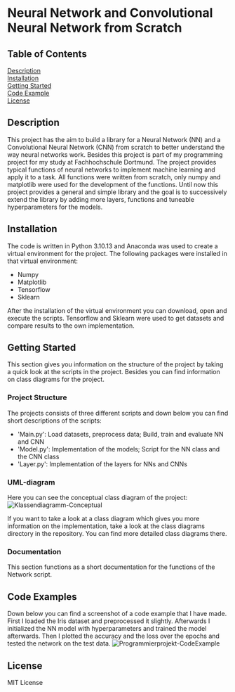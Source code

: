 # Neural Network and Convolutional Neural Network from Scratch

## Table of Contents
[Description](#Description)\
[Installation](#Installation)\
[Getting Started](#Getting-Started)\
[Code Example](#Code-Examples)\
[License](#License)

## Description
This project has the aim to build a library for a Neural Network (NN) and a Convolutional Neural Network (CNN) from scratch to better understand the way neural networks work. Besides this project is part of my programming project for my study at Fachhochschule Dortmund. The project provides typical functions of neural networks to implement machine learning and apply it to a task. All functions were written from scratch, only numpy and matplotlib were used for the development of the functions. Until now this project provides a general and simple library and the goal is to successively extend the library by adding more layers, functions and tuneable hyperparameters for the models.

## Installation
The code is written in Python 3.10.13 and Anaconda was used to create a virtual environment for the project. The following packages were installed in that virtual environment:
- Numpy
- Matplotlib
- Tensorflow
- Sklearn

After the installation of the virtual environment you can download, open and execute the scripts. Tensorflow and Sklearn were used to get datasets and compare results to the own implementation. 

## Getting Started
This section gives you information on the structure of the project by taking a quick look at the scripts in the project. Besides you can find information on class diagrams for the project.

### Project Structure
The projects consists of three different scripts and down below you can find short descriptions of the scripts:
- 'Main.py': Load datasets, preprocess data; Build, train and evaluate NN and CNN
- 'Model.py': Implementation of the models; Script for the NN class and the CNN class
- 'Layer.py': Implementation of the layers for NNs and CNNs

### UML-diagram
Here you can see the conceptual class diagram of the project:
![Klassendiagramm-Conceptual](https://github.com/LennartBra/CNN-from-Scratch/assets/114747248/495dbbdf-97fe-4018-a03b-4406eea45771)

If you want to take a look at a class diagram which gives you more information on the implementation, take a look at the class diagrams directory in the repository. You can find more detailed class diagrams there.

### Documentation
This section functions as a short documentation for the functions of the Network script.

## Code Examples
Down below you can find a screenshot of a code example that I have made. First I loaded the Iris dataset and preprocessed it slightly. Afterwards I initialized the NN model with hyperparameters and trained the model afterwards. Then I plotted the accuracy and the loss over the epochs and tested the network on the test data.
![Programmierprojekt-CodeExample](https://github.com/LennartBra/CNN-from-Scratch/assets/114747248/82d97181-6ec0-4f24-b943-975596e0b91e)



## License
MIT License


